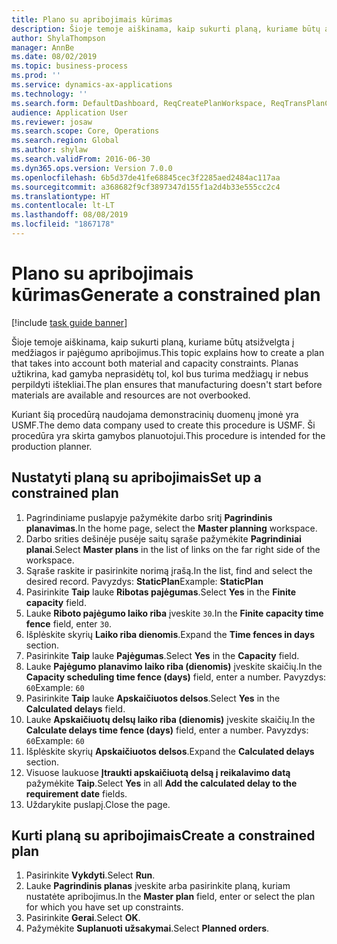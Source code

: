 ```yaml
---
title: Plano su apribojimais kūrimas
description: Šioje temoje aiškinama, kaip sukurti planą, kuriame būtų atsižvelgta į medžiagos ir pajėgumo apribojimus.
author: ShylaThompson
manager: AnnBe
ms.date: 08/02/2019
ms.topic: business-process
ms.prod: ''
ms.service: dynamics-ax-applications
ms.technology: ''
ms.search.form: DefaultDashboard, ReqCreatePlanWorkspace, ReqTransPlanCard, ReqPlanSched
audience: Application User
ms.reviewer: josaw
ms.search.scope: Core, Operations
ms.search.region: Global
ms.author: shylaw
ms.search.validFrom: 2016-06-30
ms.dyn365.ops.version: Version 7.0.0
ms.openlocfilehash: 6b5d37de41fe68845cec3f2285aed2484ac117aa
ms.sourcegitcommit: a368682f9cf3897347d155f1a2d4b33e555cc2c4
ms.translationtype: HT
ms.contentlocale: lt-LT
ms.lasthandoff: 08/08/2019
ms.locfileid: "1867178"
---
```

# <a name="generate-a-constrained-plan"></a><span data-ttu-id="39043-103">Plano su apribojimais kūrimas</span><span class="sxs-lookup"><span data-stu-id="39043-103">Generate a constrained plan</span></span>

[!include [task guide banner](../../includes/task-guide-banner.md)]

<span data-ttu-id="39043-104">Šioje temoje aiškinama, kaip sukurti planą, kuriame būtų atsižvelgta į medžiagos ir pajėgumo apribojimus.</span><span class="sxs-lookup"><span data-stu-id="39043-104">This topic explains how to create a plan that takes into account both material and capacity constraints.</span></span> <span data-ttu-id="39043-105">Planas užtikrina, kad gamyba neprasidėtų tol, kol bus turima medžiagų ir nebus perpildyti ištekliai.</span><span class="sxs-lookup"><span data-stu-id="39043-105">The plan ensures that manufacturing doesn't start before materials are available and resources are not overbooked.</span></span> 

<span data-ttu-id="39043-106">Kuriant šią procedūrą naudojama demonstracinių duomenų įmonė yra USMF.</span><span class="sxs-lookup"><span data-stu-id="39043-106">The demo data company used to create this procedure is USMF.</span></span> <span data-ttu-id="39043-107">Ši procedūra yra skirta gamybos planuotojui.</span><span class="sxs-lookup"><span data-stu-id="39043-107">This procedure is intended for the production planner.</span></span>


## <a name="set-up-a-constrained-plan"></a><span data-ttu-id="39043-108">Nustatyti planą su apribojimais</span><span class="sxs-lookup"><span data-stu-id="39043-108">Set up a constrained plan</span></span>
1. <span data-ttu-id="39043-109">Pagrindiniame puslapyje pažymėkite darbo sritį **Pagrindinis planavimas**.</span><span class="sxs-lookup"><span data-stu-id="39043-109">In the home page, select the **Master planning** workspace.</span></span>
2. <span data-ttu-id="39043-110">Darbo srities dešinėje pusėje saitų sąraše pažymėkite **Pagrindiniai planai**.</span><span class="sxs-lookup"><span data-stu-id="39043-110">Select **Master plans** in the list of links on the far right side of the workspace.</span></span>
3. <span data-ttu-id="39043-111">Sąraše raskite ir pasirinkite norimą įrašą.</span><span class="sxs-lookup"><span data-stu-id="39043-111">In the list, find and select the desired record.</span></span> <span data-ttu-id="39043-112">Pavyzdys: **StaticPlan**</span><span class="sxs-lookup"><span data-stu-id="39043-112">Example: **StaticPlan**</span></span>  
4. <span data-ttu-id="39043-113">Pasirinkite **Taip** lauke **Ribotas pajėgumas**.</span><span class="sxs-lookup"><span data-stu-id="39043-113">Select **Yes** in the **Finite capacity** field.</span></span>
5. <span data-ttu-id="39043-114">Lauke **Riboto pajėgumo laiko riba** įveskite `30`.</span><span class="sxs-lookup"><span data-stu-id="39043-114">In the **Finite capacity time fence** field, enter `30`.</span></span>
6. <span data-ttu-id="39043-115">Išplėskite skyrių **Laiko riba dienomis**.</span><span class="sxs-lookup"><span data-stu-id="39043-115">Expand the **Time fences in days** section.</span></span>
7. <span data-ttu-id="39043-116">Pasirinkite **Taip** lauke **Pajėgumas**.</span><span class="sxs-lookup"><span data-stu-id="39043-116">Select **Yes** in the **Capacity** field.</span></span>
8. <span data-ttu-id="39043-117">Lauke **Pajėgumo planavimo laiko riba (dienomis)** įveskite skaičių.</span><span class="sxs-lookup"><span data-stu-id="39043-117">In the **Capacity scheduling time fence (days)** field, enter a number.</span></span> <span data-ttu-id="39043-118">Pavyzdys: `60`</span><span class="sxs-lookup"><span data-stu-id="39043-118">Example: `60`</span></span>  
9. <span data-ttu-id="39043-119">Pasirinkite **Taip** lauke **Apskaičiuotos delsos**.</span><span class="sxs-lookup"><span data-stu-id="39043-119">Select **Yes** in the **Calculated delays** field.</span></span>
10. <span data-ttu-id="39043-120">Lauke **Apskaičiuotų delsų laiko riba (dienomis)** įveskite skaičių.</span><span class="sxs-lookup"><span data-stu-id="39043-120">In the **Calculate delays time fence (days)** field, enter a number.</span></span> <span data-ttu-id="39043-121">Pavyzdys: `60`</span><span class="sxs-lookup"><span data-stu-id="39043-121">Example: `60`</span></span> 
11. <span data-ttu-id="39043-122">Išplėskite skyrių **Apskaičiuotos delsos**.</span><span class="sxs-lookup"><span data-stu-id="39043-122">Expand the **Calculated delays** section.</span></span>
12. <span data-ttu-id="39043-123">Visuose laukuose **Įtraukti apskaičiuotą delsą į reikalavimo datą** pažymėkite **Taip**.</span><span class="sxs-lookup"><span data-stu-id="39043-123">Select **Yes** in all **Add the calculated delay to the requirement date** fields.</span></span>
13. <span data-ttu-id="39043-124">Uždarykite puslapį.</span><span class="sxs-lookup"><span data-stu-id="39043-124">Close the page.</span></span>

## <a name="create-a-constrained-plan"></a><span data-ttu-id="39043-125">Kurti planą su apribojimais</span><span class="sxs-lookup"><span data-stu-id="39043-125">Create a constrained plan</span></span>
1. <span data-ttu-id="39043-126">Pasirinkite **Vykdyti**.</span><span class="sxs-lookup"><span data-stu-id="39043-126">Select **Run**.</span></span>
2. <span data-ttu-id="39043-127">Lauke **Pagrindinis planas** įveskite arba pasirinkite planą, kuriam nustatėte apribojimus.</span><span class="sxs-lookup"><span data-stu-id="39043-127">In the **Master plan** field, enter or select the plan for which you have set up constraints.</span></span>  
3. <span data-ttu-id="39043-128">Pasirinkite **Gerai**.</span><span class="sxs-lookup"><span data-stu-id="39043-128">Select **OK**.</span></span>
4. <span data-ttu-id="39043-129">Pažymėkite **Suplanuoti užsakymai**.</span><span class="sxs-lookup"><span data-stu-id="39043-129">Select **Planned orders**.</span></span>

